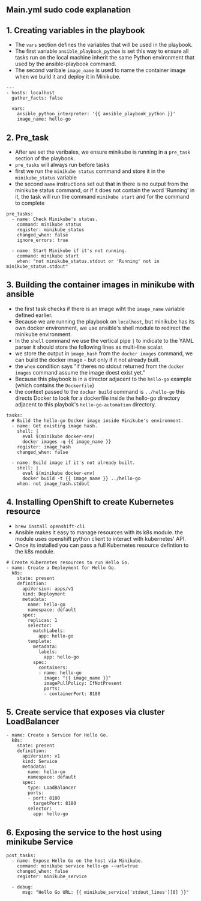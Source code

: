 ## Main.yml sudo code explanation

## 1. Creating variables in the playbook
- The `vars` section defines the variables that will be used in the playbook.
- The first variable `ansible_playbook_python` is set this way to ensure all tasks run on the local machine inherit the same Python environment that used by the ansible-playbook command.
- The second varibale `image_name` is used to name the container image when we build it and deploy it in Minikube.

```
---
- hosts: localhost
  gather_facts: false

  vars:
    ansible_python_interpreter: '{{ ansible_playbook_python }}'
    image_name: hello-go
```

## 2. Pre_task
- After we set the varibales, we ensure minikube is running in a `pre_task` section of the playbook.
- `pre_tasks` will always run before tasks
- first we run the `minikube status` command and store it in the `minikube_status` variable
- the second `name` instructions set out that in there is no output from the minikube status command, or if it does not contain the word 'Running' in it, the task will run the command `minikube start` and for the command to complete

```
pre_tasks:
  - name: Check Minikube's status.
    command: minikube status
    register: minikube_status
    changed_when: false
    ignore_errors: true

  - name: Start Minikube if it's not running.
    command: minikube start
    when: "not minikube_status.stdout or 'Running' not in minikube_status.stdout"
```

## 3. Building the container images in minikube with ansible
- the first task checks if there is an image wiht the `image_name` variable defined earlier.
- Because we are running the playbook on `localhost`, but minikube has its own docker environment, we use ansible's shell module to redirect the minikube environment.
- In the `shell` command we use the vertical pipe `|` to indicate to the YAML parser it should store the following lines as multi-line scalar.
- we store the output in `image_hash` from the `docker images` command, we can build the docker image - but only if it not already built.
- the `when` condition says "if theres no stdout returned from the `docker images` command assume the image doest exist yet."
- Because this playbook is in a director adjacent to the `hello-go` example (which contains the `Dockerfile`)
- the context passed to the `docker build` command is `../hello-go` this directs Docker to look for a dockerfile inside the hello-go directory adjacent to this playbok's `hello-go-automation` directory.

```
tasks:
  # Build the hello-go Docker image inside Minikube's environment.
  - name: Get existing image hash.
    shell: |
      eval $(minikube docker-env)
      docker images -q {{ image_name }}
    register: image_hash
    changed_when: false

  - name: Build image if it's not already built.
    shell: |
      eval $(minikube docker-env)
      docker build -t {{ image_name }} ../hello-go
    when: not image_hash.stdout
```

## 4. Installing OpenShift to create Kubernetes resource
- `brew install openshift-cli`
- Ansible makes it easy to manage resources with its k8s module. the module uses openshift python client to interact with kubernetes' API.
- Once its installed you can pass a full Kubernetes resource defintion to the k8s module.

```
# Create Kubernetes resources to run Hello Go.
- name: Create a Deployment for Hello Go.
  k8s:
    state: present
    definition:
      apiVersion: apps/v1
      kind: Deployment
      metadata:
        name: hello-go
        namespace: default
      spec:
        replicas: 1
        selector:
          matchLabels:
            app: hello-go
        template:
          metadata:
            labels:
              app: hello-go
          spec:
            containers:
            - name: hello-go
              image: "{{ image_name }}"
              imagePullPolicy: IfNotPresent
              ports:
              - containerPort: 8180
```


## 5. Create service that exposes via cluster LoadBalancer

```
- name: Create a Service for Hello Go.
  k8s:
    state: present
    definition:
      apiVersion: v1
      kind: Service
      metadata:
        name: hello-go
        namespace: default
      spec:
        type: LoadBalancer
        ports:
        - port: 8180
          targetPort: 8180
        selector:
          app: hello-go
  ```

## 6. Exposing the service to the host using minikube Service

```
post_tasks:
  - name: Expose Hello Go on the host via Minikube.
    command: minikube service hello-go --url=true
    changed_when: false
    register: minikube_service

  - debug:
      msg: "Hello Go URL: {{ minikube_service['stdout_lines'][0] }}"
```
